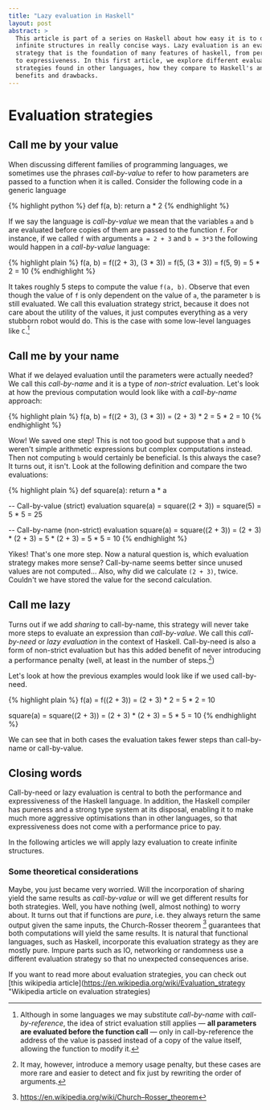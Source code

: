 ```yaml
---
title: "Lazy evaluation in Haskell"
layout: post
abstract: >
  This article is part of a series on Haskell about how easy it is to define
  infinite structures in really concise ways. Lazy evaluation is an evaluation
  strategy that is the foundation of many features of haskell, from performance
  to expressiveness. In this first article, we explore different evaluation
  strategies found in other languages, how they compare to Haskell's and their
  benefits and drawbacks.
---
```


# Evaluation strategies

## Call me by your value

When discussing different families of programming languages, we sometimes use
the phrases *call-by-value* to refer to how parameters are passed to a function
when it is called. Consider the following code in a generic language

{% highlight python %}
def f(a, b):
  return a * 2
{% endhighlight %}

If we say the language is *call-by-value* we mean that the variables `a` and
`b` are evaluated before copies of them are passed to the function `f`. For
instance, if we called `f` with arguments `a = 2 + 3` and `b = 3*3` the
following would happen in a *call-by-value* language:

{% highlight plain %}
  f(a, b)
= f((2 + 3), (3 * 3))
= f(5, (3 * 3))
= f(5, 9)
= 5 * 2
= 10
{% endhighlight %}

It takes roughly 5 steps to compute the value `f(a, b)`. Observe that even
though the value of `f` is only dependent on the value of `a`, the parameter
`b` is still evaluated. We call this evaluation strategy strict, because it
does not care about the utility of the values, it just computes everything as a
very stubborn robot would do. This is the case with some low-level languages
like `C`.[^1]

## Call me by your name

What if we delayed evaluation until the parameters were actually needed? We
call this *call-by-name* and it is a type of *non-strict* evaluation. Let's
look at how the previous computation would look like with a *call-by-name*
approach:

{% highlight plain %}
  f(a, b)
= f((2 + 3), (3 * 3))
= (2 + 3) * 2
= 5 * 2
= 10
{% endhighlight %}

Wow! We saved one step! This is not too good but suppose that `a` and `b`
weren't simple arithmetic expressions but complex computations instead. Then
not computing `b` would certainly be beneficial. Is this always the case? It
turns out, it isn't. Look at the following definition and compare the two
evaluations:

{% highlight plain %}
def square(a):
  return a * a

-- Call-by-value (strict) evaluation
  square(a)
= square((2 + 3))
= square(5)
= 5 * 5
= 25

-- Call-by-name (non-strict) evaluation
  square(a)
= square((2 + 3))
= (2 + 3) * (2 + 3)
= 5 * (2 + 3)
= 5 * 5
= 10
{% endhighlight %}

Yikes! That's one more step. Now a natural question is, which evaluation
strategy makes more sense? Call-by-name seems better since unused values are
not computed... Also, why did we calculate `(2 + 3)`, twice. Couldn't we have
stored the value for the second calculation.

## Call me lazy

Turns out if we add *sharing* to call-by-name, this strategy will never take
more steps to evaluate an expression than *call-by-value*. We call this
*call-by-need* or *lazy evaluation* in the context of Haskell. Call-by-need is
also a form of non-strict evaluation but has this added benefit of never
introducing a performance penalty (well, at least in the number of steps.[^2])

Let's look at how the previous examples would look like if we used call-by-need.

{% highlight plain %}
  f(a)
= f((2 + 3))
= (2 + 3) * 2
= 5 * 2
= 10

  square(a)
= square((2 + 3))
= (2 + 3) * (2 + 3)
= 5 * 5
= 10
{% endhighlight %}

We can see that in both cases the evaluation takes fewer steps than
call-by-name or call-by-value.

## Closing words

Call-by-need or lazy evaluation is central to both the performance and
expressiveness of the Haskell language. In addition, the Haskell compiler has
pureness and a strong type system at its disposal, enabling it to make much
more aggressive optimisations than in other languages, so that expressiveness
does not come with a performance price to pay.

In the following articles we will apply lazy evaluation to create infinite
structures.


### Some theoretical considerations

Maybe, you just became very worried. Will the incorporation of sharing yield
the same results as *call-by-value* or will we get different results for both
strategies. Well, you have nothing (well, almost nothing) to worry about. It
turns out that if functions are *pure*, i.e. they always return the same output
given the same inputs, the Church-Rosser theorem [^3] guarantees that both
computations will yield the same results. It is natural that functional
languages, such as Haskell, incorporate this evaluation strategy as they are
mostly pure. Impure parts such as IO, networking or randomness use a different
evaluation strategy so that no unexpected consequences arise.

If you want to read more about evaluation strategies, you can check out [this wikipedia article](https://en.wikipedia.org/wiki/Evaluation_strategy "Wikipedia article on evaluation strategies)


[^1]: Although in some languages we may substitute *call-by-name* with *call-by-reference*, the idea of strict evaluation still applies — **all parameters are evaluated before the function call** — only in call-by-reference the address of the value is passed instead of a copy of the value itself, allowing the function to modify it.

[^2]: It may, however, introduce a memory usage penalty, but these cases are more rare and easier to detect and fix just by rewriting the order of arguments.

[^3]: https://en.wikipedia.org/wiki/Church–Rosser_theorem
